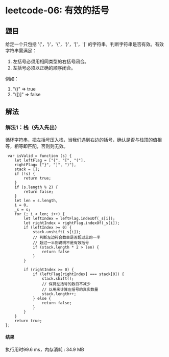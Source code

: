 # leetcode-06: 有效的括号
## 题目
给定一个只包括 '('，')'，'{'，'}'，'['，']' 的字符串，判断字符串是否有效。有效字符串需满足：
1. 左括号必须用相同类型的右括号闭合。
2. 左括号必须以正确的顺序闭合。

例如：
1. "()" => true
2. "([)]" => false


## 解法
### 解法1：栈（先入先出）
循环字符串，把左括号压入栈，当我们遇到右边的括号，确认是否与栈顶的值相等，相等即匹配，否则则无效。

```
 var isValid = function (s) {
    let leftFlag = ["{", "[", "("],
    rightFlag= ["}", "]", ")"],
    stack = [];
    if (!s) {
        return true;
    }
    if (s.length % 2) {
        return false;
    }
    let len = s.length,
    i = 0,
    _s = s;
    for (; i < len; i++) {
        let leftIndex = leftFlag.indexOf(_s[i]);
        let rightIndex = rightFlag.indexOf(_s[i]);
        if (leftIndex >= 0) {
            stack.unshift(_s[i]);
            // 判断左边符合数目是否超过总的一半
            // 超过一半则说明不是有效括号
            if (stack.length * 2 > len) {
                return false
            }
        }
    
        if (rightIndex >= 0) {
            if (leftFlag[rightIndex] === stack[0]) {
                stack.shift();
                // 保持左括号的数目不减少
                // 以用来计算左括号的真实数量
                stack.length++;
            } else {
                return false;
            }
        }
    }
    return true;
};
```

#### 结果
执行用时99.6 ms，内存消耗 : 34.9 MB